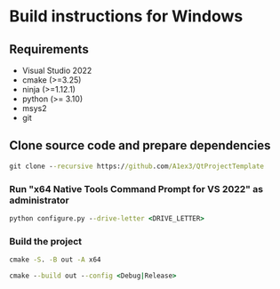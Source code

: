 # Build instructions for Windows

## Requirements
- Visual Studio 2022
- cmake (>=3.25)
- ninja (>=1.12.1)
- python (>= 3.10)
- msys2
- git

## Clone source code and prepare dependencies
```cmd
git clone --recursive https://github.com/A1ex3/QtProjectTemplate
```

### Run "x64 Native Tools Command Prompt for VS 2022" as administrator
```cmd
python configure.py --drive-letter <DRIVE_LETTER>
```

### Build the project
```cmd
cmake -S. -B out -A x64
```

```cmd
cmake --build out --config <Debug|Release>
```